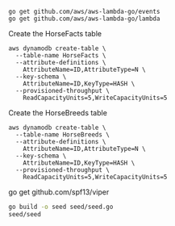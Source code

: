 ```
go get github.com/aws/aws-lambda-go/events
go get github.com/aws/aws-lambda-go/lambda
```

Create the HorseFacts table

```
aws dynamodb create-table \
  --table-name HorseFacts \
  --attribute-definitions \
    AttributeName=ID,AttributeType=N \
  --key-schema \
    AttributeName=ID,KeyType=HASH \
  --provisioned-throughput \
    ReadCapacityUnits=5,WriteCapacityUnits=5
```

Create the HorseBreeds table

```
aws dynamodb create-table \
  --table-name HorseBreeds \
  --attribute-definitions \
    AttributeName=ID,AttributeType=N \
  --key-schema \
    AttributeName=ID,KeyType=HASH \
  --provisioned-throughput \
    ReadCapacityUnits=5,WriteCapacityUnits=5
```
go get github.com/spf13/viper


```bash
go build -o seed seed/seed.go
seed/seed

```
